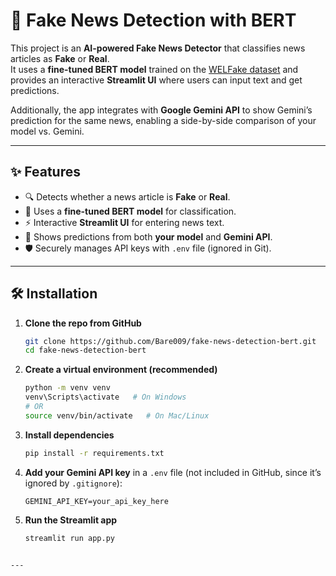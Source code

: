 # 📰 Fake News Detection with BERT  

This project is an **AI-powered Fake News Detector** that classifies news articles as **Fake** or **Real**.  
It uses a **fine-tuned BERT model** trained on the [WELFake dataset](https://www.kaggle.com/datasets/saurabhshahane/fake-news-classification) and provides an interactive **Streamlit UI** where users can input text and get predictions.  

Additionally, the app integrates with **Google Gemini API** to show Gemini’s prediction for the same news, enabling a side-by-side comparison of your model vs. Gemini.  

---

## ✨ Features
- 🔍 Detects whether a news article is **Fake** or **Real**.  
- 🤖 Uses a **fine-tuned BERT model** for classification.  
- ⚡ Interactive **Streamlit UI** for entering news text.  
- 🔄 Shows predictions from both **your model** and **Gemini API**.  
- 🛡️ Securely manages API keys with `.env` file (ignored in Git).  

---


## 🛠 Installation

1. **Clone the repo from GitHub**  
   ```bash
   git clone https://github.com/Bare009/fake-news-detection-bert.git
   cd fake-news-detection-bert

2. **Create a virtual environment (recommended)**

   ```bash
   python -m venv venv
   venv\Scripts\activate   # On Windows
   # OR
   source venv/bin/activate   # On Mac/Linux
   ```

3. **Install dependencies**

   ```bash
   pip install -r requirements.txt
   ```

4. **Add your Gemini API key** in a `.env` file (not included in GitHub, since it’s ignored by `.gitignore`):

   ```env
   GEMINI_API_KEY=your_api_key_here
   ```

5. **Run the Streamlit app**

   ```bash
   streamlit run app.py
   ```

```

---


